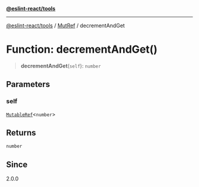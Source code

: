 [**@eslint-react/tools**](../../../README.md)

***

[@eslint-react/tools](../../../README.md) / [MutRef](../README.md) / decrementAndGet

# Function: decrementAndGet()

> **decrementAndGet**(`self`): `number`

## Parameters

### self

[`MutableRef`](../interfaces/MutableRef.md)\<`number`\>

## Returns

`number`

## Since

2.0.0
